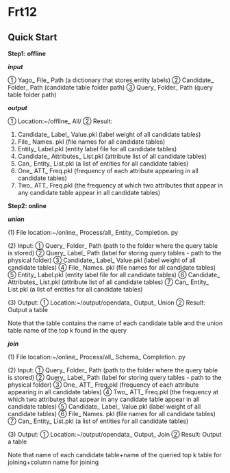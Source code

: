 <div>
    <h1>Frt12</h1>
</div>

<h2>Quick Start</h2>

**Step1: offline**

***input***

① Yago_ File_ Path (a dictionary that stores entity labels)
② Candidate_ Folder_ Path (candidate table folder path)
③ Query_ Folder_ Path (query table folder path)

***output***

① Location:~/offline_ All/
② Result:
1) Candidate_ Label_ Value.pkl (label weight of all candidate tables)
2) File_ Names. pkl (file names for all candidate tables)
3) Entity_ Label.pkl (entity label file for all candidate tables)
4) Candidate_ Attributes_ List.pkl (attribute list of all candidate tables)
5) Can_ Entity_ List.pkl (a list of entities for all candidate tables)
6) One_ ATT_ Freq.pkl (frequency of each attribute appearing in all candidate tables)
7) Two_ ATT_ Freq.pkl (the frequency at which two attributes that appear in any candidate table appear in all candidate tables)

**Step2: online**

***union***

(1) File location:~/online_ Process/all_ Entity_ Completion. py

(2) Input:
① Query_ Folder_ Path (path to the folder where the query table is stored)
② Query_ Label_ Path (label for storing query tables - path to the physical folder)
③ Candidate_ Label_ Value.pkl (label weight of all candidate tables)
④ File_ Names. pkl (file names for all candidate tables)
⑤ Entity_ Label.pkl (entity label file for all candidate tables)
⑥ Candidate_ Attributes_ List.pkl (attribute list of all candidate tables)
⑦ Can_ Entity_ List.pkl (a list of entities for all candidate tables)

(3) Output:
① Location:~/output/opendata_ Output_ Union
② Result: Output a table

Note that the table contains the name of each candidate table and the union table name of the top k found in the query

***join***

(1) File location:~/online_ Process/all_ Schema_ Completion. py

(2) Input:
① Query_ Folder_ Path (path to the folder where the query table is stored)
② Query_ Label_ Path (label for storing query tables - path to the physical folder)
③ One_ ATT_ Freq.pkl (frequency of each attribute appearing in all candidate tables)
④ Two_ ATT_ Freq.pkl (the frequency at which two attributes that appear in any candidate table appear in all candidate tables)
⑤ Candidate_ Label_ Value.pkl (label weight of all candidate tables)
⑥ File_ Names. pkl (file names for all candidate tables)
⑦ Can_ Entity_ List.pkl (a list of entities for all candidate tables)

(3) Output:
① Location:~/output/opendata_ Output_ Join
② Result: Output a table

Note that name of each candidate table+name of the queried top k table for joining+column name for joining


